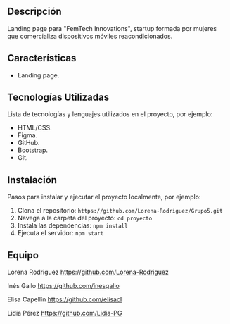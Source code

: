 ## Descripción

Landing page para "FemTech Innovations", startup formada por mujeres que comercializa dispositivos móviles reacondicionados.

## Características

- Landing page.

## Tecnologías Utilizadas

Lista de tecnologías y lenguajes utilizados en el proyecto, por ejemplo:

- HTML/CSS.
- Figma.
- GitHub.
- Bootstrap.
- Git.

## Instalación

Pasos para instalar y ejecutar el proyecto localmente, por ejemplo:

1. Clona el repositorio: `https://github.com/Lorena-Rodriguez/Grupo5.git`
2. Navega a la carpeta del proyecto: `cd proyecto`
3. Instala las dependencias: `npm install`
4. Ejecuta el servidor: `npm start`

## Equipo

Lorena Rodriguez
https://github.com/Lorena-Rodriguez

Inés Gallo
https://github.com/inesgallo

Elisa Capellín
https://github.com/elisacl

Lidia Pérez
https://github.com/Lidia-PG

